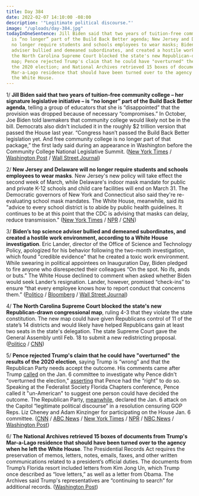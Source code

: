 ```yaml
---
title: Day 384
date: 2022-02-07 14:10:00 -08:00
description: '"Legitimate political discourse."'
image: "/uploads/day-384.jpg"
todayInOneSentence: Jill Biden said that two years of tuition-free community college
  is “no longer” part of the Build Back Better agenda; New Jersey and Delaware will
  no longer require students and schools employees to wear masks; Biden’s top science
  adviser bullied and demeaned subordinates, and created a hostile work environment;
  the North Carolina Supreme Court blocked the state's new Republican-drawn congressional
  map; Pence rejected Trump's claim that he could have "overturned" the results of
  the 2020 election; and National Archives retrieved 15 boxes of documents from Trump's
  Mar-a-Lago residence that should have been turned over to the agency when he left
  the White House.
---
```


1/ **Jill Biden said that two years of tuition-free community college – her signature legislative initiative – is “no longer” part of the Build Back Better agenda**, telling a group of educators that she is “disappointed” that the provision was dropped because of necessary “compromises.” In October, Joe Biden told lawmakers that community college would likely not be in the bill. Democrats also didn't included it in the roughly $2 trillion version that passed the House last year. “Congress hasn’t passed the Build Back Better legislation yet. And free community college is no longer part of that package,” the first lady said during an appearance in Washington before the Community College National Legislative Summit. ([New York Times](https://www.nytimes.com/2022/02/07/us/politics/jill-biden-free-community-college.html) / [Washington Post](https://www.washingtonpost.com/politics/2022/02/07/jill-biden-says-free-community-college-out-of-bbb/) / [Wall Street Journal](https://www.wsj.com/articles/jill-biden-says-free-community-college-off-table-for-build-back-better-bill-11644257891))

2/ **New Jersey and Delaware will no longer require students and schools employees to wear masks**. New Jersey's new policy will take effect the second week of March, while Delaware's indoor mask mandate for public and private K-12 schools and child care facilities will end on March 31. The Democratic governors of New York and Connecticut also said they're re-evaluating school mask mandates. The White House, meanwhile, said its "advice to every school district is to abide by public health guidelines. It continues to be at this point that the CDC is advising that masks can delay, reduce transmission." ([New York Times](https://www.nytimes.com/2022/02/07/nyregion/nj-school-mask-mandate-murphy.html) / [NPR](https://www.npr.org/2022/02/07/1078886017/new-jersey-and-delaware-set-timelines-to-end-mask-mandates-for-schools) / [CNN](https://www.cnn.com/2022/02/07/politics/white-house-masking-in-schools/index.html))

3/ **Biden’s top science adviser bullied and demeaned subordinates, and created a hostile work environment, according to a White House investigation**. Eric Lander, director of the Office of Science and Technology Policy, apologized for his behavior following the two-month investigation, which found "credible evidence" that he created a toxic work environment. While swearing in political appointees on Inauguration Day, Biden pledged to fire anyone who disrespected their colleagues “On the spot. No ifs, ands or buts.” The White House declined to comment when asked whether Biden would seek Lander’s resignation. Lander, however, promised “check-ins” to ensure “that every employee knows how to report conduct that concerns them.” ([Politico](https://www.politico.com/news/2022/02/07/eric-lander-white-house-investigation-00006077) / [Bloomberg](https://www.bloomberg.com/news/articles/2022-02-07/top-white-house-science-adviser-admits-demeaning-staff?sref=MIBMEEoj) / [Wall Street Journal](https://www.wsj.com/articles/bidens-top-science-adviser-violated-workplace-behavior-rules-officials-say-11644251882))

4/ **The North Carolina Supreme Court blocked the state's new Republican-drawn congressional map**, ruling 4-3 that they violate the state constitution. The new map could have given Republicans control of 11 of the state’s 14 districts and would likely have helped Republicans gain at least two seats in the state's delegation. The state Supreme Court gave the General Assembly until Feb. 18 to submit a new redistricting proposal. ([Politico](https://www.politico.com/news/2022/02/04/north-carolina-congressional-map-struck-down-00005974) / [CNN](https://www.cnn.com/2022/02/04/politics/north-carolina-redistricting-struck-down/index.html))

5/ **Pence rejected Trump's claim that he could have "overturned" the results of the 2020 election**, saying Trump is “wrong” and that the Republican Party needs accept the outcome. His comments came after Trump [called](https://whatthefuckjusthappenedtoday.com/2022/02/01/day-378/#6-trump-called-on-the-jan-6-committe) on the Jan. 6 committee to investigate why Pence didn't "overturned the election," [asserting](https://whatthefuckjusthappenedtoday.com/2022/01/31/day-377/#5-trump-suggested-that-he%E2%80%99ll-pardon) that Pence had the “right” to do so. Speaking at the Federalist Society Florida Chapters conference, Pence called it "un-American" to suggest one person could have decided the outcome. The Republican Party, [meanwhile](https://www.nytimes.com/2022/02/04/us/politics/republicans-jan-6-cheney-censure.html), declared the Jan. 6 attack on the Capitol “legitimate political discourse” in a resolution censuring GOP Reps. Liz Cheney and Adam Kinzinger for participating on the House Jan. 6 committee. ([CNN](https://www.cnn.com/2022/02/04/politics/pence-january-6-trump/index.html) / [ABC News](https://abcnews.go.com/Politics/pence-defending-actions-jan-rebukes-trump-wrong/story?id=82679131) / [New York Times](https://www.nytimes.com/2022/02/04/us/politics/pence-trump-election.html) / [NPR](https://www.npr.org/2022/02/04/1078367504/pence-says-trump-is-wrong-to-insist-he-could-have-overturned-election-results) / [NBC News](https://www.nbcnews.com/politics/donald-trump/president-trump-wrong-mike-pence-rejects-claim-overturned-election-rcna14952) / [Washington Post](https://www.washingtonpost.com/politics/2022/02/04/trump-pence-wrong-election/))

6/ **The National Archives retrieved 15 boxes of documents from Trump's Mar-a-Lago residence that should have been turned over to the agency when he left the White House**. The Presidential Records Act requires the preservation of memos, letters, notes, emails, faxes, and other written communications related to a president’s official duties. The documents from Trump’s Florida resort included letters from Kim Jong Un, which Trump once described as “love letters,” as well as a letter from Obama. The Archives said Trump's representatives are “continuing to search” for additional records. ([Washington Post](https://www.washingtonpost.com/politics/2022/02/07/trump-records-mar-a-lago/))

